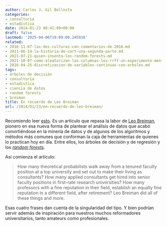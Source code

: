 ```yaml
---
author: Carlos J. Gil Bellosta
categories:
- consultoría
- estadística
date: 2014-01-23 08:41:09+00:00
draft: false
lastmod: '2025-04-06T19:09:00.245916'
related:
- 2016-11-07-las-dos-culturas-con-comentarios-de-2016.md
- 2011-06-14-la-historia-de-cart-una-segunda-parte.md
- 2021-07-21-quien-invento-los-random-forests.md
- 2021-10-07-como-aleatorizan-las-columnas-los-rrff-un-experimento-mental-y-una-coda-historica.md
- 2016-04-25-discretizacion-de-variables-continuas-con-arboles.md
tags:
- árboles de decisión
- consultoría
- estadística
- ciencia de datos
- random forests
- breiman
title: En recuerdo de Leo Breiman
url: /2014/01/23/en-recuerdo-de-leo-breiman/
---
```


Recomiendo leer [esto](http://arxiv.org/abs/1101.0917v1). Es un artículo que repasa la labor de [Leo Breiman](http://en.wikipedia.org/wiki/Leo_Breiman), pionero en esa nueva forma de plantear el análisis de datos que acabó convirtiéndose en la minería de datos y de algunos de los algoritmos y métodos más comunes que conforman la caja de herramientas de quienes lo practican hoy en día. Entre ellos, los árboles de decisión y de regresión y los [_random forests_](http://www.datanalytics.com/tag/random-forests/).

Así comienza el artículo:

>How many theoretical probabilists walk away from a tenured faculty position at a top university and set out to make their living as consultants? How many applied consultants get hired into senior faculty positions in first-rate research universities? How many professors with a fine reputation in their field, establish an equally fine reputation in a different field, after retirement? Leo Breiman did all of these things and more.

Esas cuatro frases dan cuenta de la singularidad del tipo. Y bien podrían servir además de inspiración para nuestros muchos reformadores universitarios, tanto amateurs como profesionales.